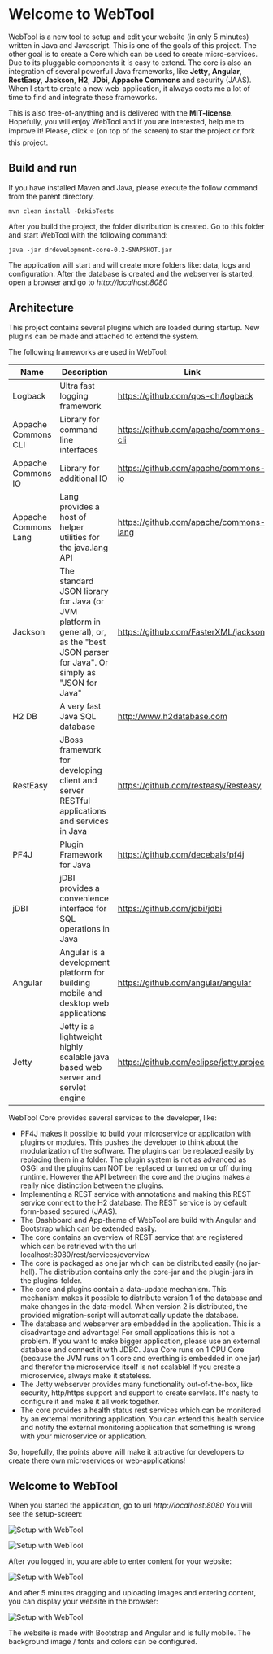# Welcome to WebTool
WebTool is a new tool to setup and edit your website (in only 5 minutes) written in Java and Javascript. This is one of the goals of this project. The other goal is to create a Core which can be used to create micro-services. Due to its pluggable components it is easy to extend.
The core is also an integration of several powerfull Java frameworks, like **Jetty**, **Angular**, **RestEasy**, **Jackson**, **H2**, **JDbi**, **Appache Commons** and security (JAAS). When I start to create a new web-application, it always costs me a lot of time to find and integrate these frameworks.

This is also free-of-anything and is delivered with the **MIT-license**. Hopefully, you will enjoy WebTool and if you are interested, help me to improve it! Please, click :star: (on top of the screen) to star the project or fork this project. 

## Build and run
If you have installed Maven and Java, please execute the follow command from the parent directory.
```
mvn clean install -DskipTests
```
After you build the project, the folder distribution is created. Go to this folder and start WebTool with the following command:
```
java -jar drdevelopment-core-0.2-SNAPSHOT.jar
```
The application will start and will create more folders like: data, logs and configuration. After the database is created and the webserver is started, open a browser and go to *http://localhost:8080*

## Architecture

This project contains several plugins which are loaded during startup. New plugins can be made and attached to extend the system.

The following frameworks are used in WebTool:

| Name                 | Description                                             | Link                                    |
| -------------------- | ------------------------------------------------------- | --------------------------------------- |
| Logback              | Ultra fast logging framework                            | https://github.com/qos-ch/logback       |
| Appache Commons CLI  | Library for command line interfaces                     | https://github.com/apache/commons-cli   |
| Appache Commons IO   | Library for additional IO                               | https://github.com/apache/commons-io    |
| Appache Commons Lang | Lang provides a host of helper utilities for the java.lang API                            | https://github.com/apache/commons-lang  |
| Jackson | The standard JSON library for Java (or JVM platform in general), or, as the "best JSON parser for Java". Or simply as "JSON for Java" | https://github.com/FasterXML/jackson |
| H2 DB | A very fast Java SQL database | http://www.h2database.com |
| RestEasy | JBoss framework for developing client and server RESTful applications and services in Java | https://github.com/resteasy/Resteasy |
| PF4J | Plugin Framework for Java | https://github.com/decebals/pf4j |
| jDBI | jDBI provides a convenience interface for SQL operations in Java | https://github.com/jdbi/jdbi |
| Angular | Angular is a development platform for building mobile and desktop web applications | https://github.com/angular/angular |
| Jetty | Jetty is a lightweight highly scalable java based web server and servlet engine | https://github.com/eclipse/jetty.project |

WebTool Core provides several services to the developer, like:
* PF4J makes it possible to build your microservice or application with plugins or modules. This pushes the developer to think about the modularization of the software. The plugins can be replaced easily by replacing them in a folder. The plugin system is not as advanced as OSGI and the plugins can NOT be replaced or turned on or off during runtime. However the API between the core and the plugins makes a really nice distinction between the plugins.
* Implementing a REST service with annotations and making this REST service connect to the H2 database. The REST service is by default form-based secured (JAAS).
* The Dashboard and App-theme of WebTool are build with Angular and Bootstrap which can be extended easily.
* The core contains an overview of REST service that are registered which can be retrieved with the url localhost:8080/rest/services/overview
* The core is packaged as one jar which can be distributed easily (no jar-hell). The distribution contains only the core-jar and the plugin-jars in the plugins-folder.
* The core and plugins contain a data-update mechanism. This mechanism makes it possible to distribute version 1 of the database and make changes in the data-model. When version 2 is distributed, the provided migration-script will automatically update the database.
* The database and webserver are embedded in the application. This is a disadvantage and advantage! For small applications this is not a problem. If you want to make bigger application, please use an external database and connect it with JDBC. Java Core runs on 1 CPU Core (because the JVM runs on 1 core and everthing is embedded in one jar) and therefor the microservice itself is not scalable! If you create a microservice, always make it stateless.
* The Jetty webserver provides many functionality out-of-the-box, like security, http/https support and support to create servlets. It's nasty to configure it and make it all work together. 
* The core provides a health status rest services which can be monitored by an external monitoring application. You can extend this health service and notify the external monitoring application that something is wrong with your microservice or application.

So, hopefully, the points above will make it attractive for developers to create there own microservices or web-applications!

## Welcome to WebTool
When you started the application, go to url *http://localhost:8080*
You will see the setup-screen:

![Setup with WebTool](http://www.drdevelopment.org/static/images/setup.png)

![Setup with WebTool](http://www.drdevelopment.org/static/images/login.png)

After you logged in, you are able to enter content for your website:

![Setup with WebTool](http://www.drdevelopment.org/static/images/paragraph.png)

And after 5 minutes dragging and uploading images and entering content, you can display your website in the browser:

![Setup with WebTool](http://www.drdevelopment.org/static/images/website.png)

The website is made with Bootstrap and Angular and is fully mobile. The background image / fonts and colors can be configured.
